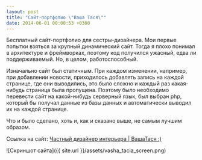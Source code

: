 ```yaml
---
layout: post
title: "Сайт-портфолио \"Ваша Тася\""
date: 2014-06-01 00:00:53 +0300
---
```

Бесплатный сайт-портфолио для сестры-дизайнера. Мои первые попытки взяться за крупный динамический сайт. Тогда я плохо понимал в архитектуре и фреймворках, поэтому код получился ужасный, едва ли поддерживаемый. Но, в целом, работоспособный.

Изначально сайт был статичным. При каждом изменении, например, при добавлении новости, приходилось добавлять запись на каждой странице, где они выводились, это было сложно и каждый раз какая-нибудь страница была пропущена. Поэтому было необходимо перевести сайт на какой-нибудь серверный язык, был выбран php, который бы получал данные из базы данных и автоматически выводил их на каждой странице.

Что и было сделано, хоть и, как и сказано выше, не самым лучшим образом.

Ссылка на сайт:
[Частный дизайнер интерьера | ВашаТася :)](http://tacia-designe.ru)

![Скриншот сайта]({{ site.url }}/assets/vasha_tacia_screen.png)
